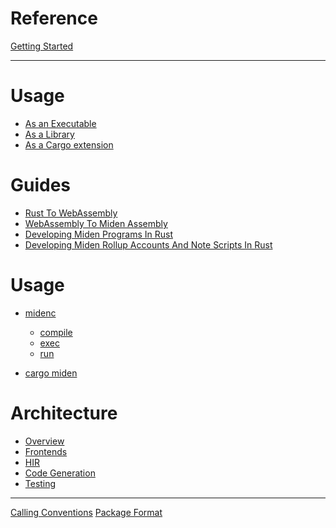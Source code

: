# Reference

[Getting Started](getting_started.md)

---

# Usage

- [As an Executable](usage/midenc.md)
- [As a Library]()
- [As a Cargo extension]()

# Guides

- [Rust To WebAssembly](guides/rust_to_wasm.md)
- [WebAssembly To Miden Assembly](guides/wasm_to_masm.md)
- [Developing Miden Programs In Rust](guides/develop_miden_in_rust.md)
- [Developing Miden Rollup Accounts And Note Scripts In Rust](guides/develop_miden_rollup_accounts_and_note_scripts_in_rust.md)
 
# Usage

- [midenc]()
  - [compile]()
  - [exec]()
  - [run]()

- [cargo miden]()

# Architecture

- [Overview](design/overview.md)
- [Frontends](design/frontends.md)
- [HIR]()
- [Code Generation]()
- [Testing]()

---

[Calling Conventions](appendix/calling_conventions.md)
[Package Format](appendix/packaging.md)
